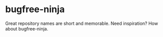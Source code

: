 # bugfree-ninja
Great repository names are short and memorable. Need inspiration? How about bugfree-ninja.
